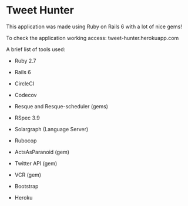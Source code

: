 # Tweet Hunter

This application was made using Ruby on Rails 6 with a lot of nice gems!

To check the application working access: tweet-hunter.herokuapp.com

A brief list of tools used:

* Ruby 2.7

* Rails 6

* CircleCI

* Codecov

* Resque and Resque-scheduler (gems)

* RSpec 3.9

* Solargraph (Language Server)

* Rubocop

* ActsAsParanoid (gem)

* Twitter API (gem)

* VCR (gem)

* Bootstrap

* Heroku
